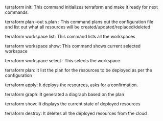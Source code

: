 terraform init: This command initializes terraform and make it ready for next commands.

terraform plan -out s.plan : This command plans out the configuration file and list out what all resources will be created/updated/replaced/deleted

terraform workspace list: This command lists all the workspaces

terraform workspace show: This command shows current selected workspace

terraform workspace select <workspace name>: This selects the workspace

terraform plan: It list the plan for the resources to be deployed as per the configuration

terraform apply: It deploys the resources, asks for a confirmation.

terraform graph: It generated a diagraph based on the plan

terraform show: It displays the current state of deployed resources

terraform destroy: It deletes all the deployed resources from the cloud
